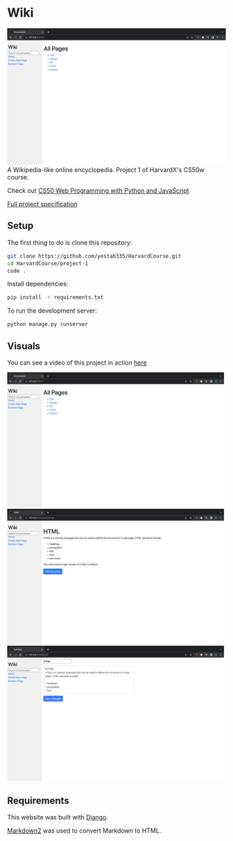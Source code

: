 # Wiki
![Website Preview](img/index.png)
A Wikipedia-like online encyclopedia. Project 1 of HarvardX's CS50w course.

Check out [CS50 Web Programming with Python and JavaScript](https://courses.edx.org/courses/course-v1:HarvardX+CS50W+Web/course/)

[Full project specification](https://cs50.harvard.edu/web/2020/projects/1/wiki/)

## Setup

The first thing to do is clone this repository:

```bash
git clone https://github.com/yestab335/HarvardCourse.git
cd HarvardCourse/project-1
code .
```

Install dependencies:
```bash
pip install -r requirements.txt
```

To run the development server:
```bash
python manage.py runserver
```
## Visuals

You can see a video of this project in action [here](https://youtu.be/2KJzmR9Hz_E)

<img src="img/index.png" width=500 />
<img src="img/entry.png" width=500 />
<img src="img/edit.png" width=500 />


## Requirements

This website was built with [Django](https://github.com/django/django).

[Markdown2](https://github.com/trentm/python-markdown2) was used to convert Markdown to HTML.